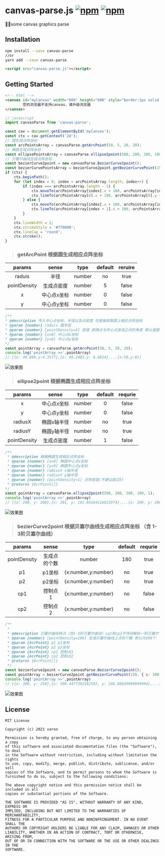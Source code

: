 canvas-parse.js [![npm](https://img.shields.io/npm/v/parse-canvas.svg?style=flat)](https://www.npmjs.com/package/parse-canvas) [![npm](https://img.shields.io/npm/l/parse-canvas.svg?style=flat)](https://www.npmjs.com/package/parse-canvas)
===
🐱‍🐉some canvas graphics parse



## Installation
```bash
npm install --save canvas-parse
//or
yarn add --save canvas-parse
```

```html
<script src="canvas-parse.js"></script>
```



## Getting Started

```html
<!-- html -->
<canvas id="myCanvas" width="600" height="600" style="border:1px solid #ccc;">
        您的浏览器不支持canvas，请升级浏览器
</canvas>
```
```javascript
// javascript
import canvasParse from 'canvas-parse';

const cav = document.getElementById('myCanvas');
const ctx = cav.getContext('2d');
// 圆生成点阵坐标
const arcPointsArray = canvasParse.getArcPoint(50, 5, 20, 20);
// 椭圆生成点阵坐标
const ellipsePointsArray = canvasParse.ellipse2point(500, 200, 300, 100, 1);
// 贝塞尔曲线生成点阵坐标
const bezierCurve2point = new canvasParse.BezierCurve2point();
const bezierCurvePointsArray = bezierCurve2point.getBezierCurvePoint(150, { x: 300, y: 250 }, { x: 560, y: 700 }, { x: 320, y: 50 }, { x: 700, y: 500 });
if (ctx) {
    ctx.beginPath();
    for (let index = 0; index < arcPointsArray.length; index++) {
        if (index === arcPointsArray.length - 1) {
            ctx.moveTo(arcPointsArray[index].x + 100, arcPointsArray[index].y + 100);
            ctx.lineTo(arcPointsArray[0].x + 100, arcPointsArray[0].y + 100);
        } else {
            ctx.moveTo(arcPointsArray[index].x + 100, arcPointsArray[index].y + 100);
            ctx.lineTo(arcPointsArray[index + 1].x + 100, arcPointsArray[index + 1].y + 100);
        }
    }
    ctx.lineWidth = 2;
    ctx.strokeStyle = '#ff0000';
    ctx.lineCap = 'round';
    ctx.stroke();
}
```



> ### getArcPoint  根据圆生成相应点阵坐标

|    params    |    sense    |  type  | default | reruire |
| :----------: | :---------: | :----: | :-----: | :-----: |
|    raduis    |    半径     | number |   no    |  true   |
| pointDensity | 生成点密度  | number |    5    |  false  |
|      x       | 中心点x坐标 | number |    0    |  false  |
|      y       | 中心点y坐标 | number |    0    |  false  |



```javascript
/**
* @description 传入中心点坐标、半径以及点密度 可直接获取圆上相应点阵坐标
* @param {number} raduis 圆半径
* @param {number} [pointDensity=5] 密度 即两点与中心点连线之间的角度 默认值是5 该值不建议超过30
* @param {number} [x=0] 中心点x坐标
* @param {number} [y=0] 中心点y坐标
*/
const pointArray = canvasParse.getArcPoint(50, 5, 20, 20);
console.log('pointArray >>',pointArray) 
// [{x: 49.809,y:4.3577},{x: 49.2403,y: 8.6824},...{x:50,y:0}]
```

![效果图](https://test.cloudindoormap.com/H5/map/gitImg/arc2point.png)




> ### ellipse2point  根据椭圆生成相应点阵坐标

|    params    |    sense    |  type  | default | requrie |
| :----------: | :---------: | :----: | :-----: | :-----: |
|      x       | 中心点x坐标 | number |    0    |  false  |
|      y       | 中心点y坐标 | number |    0    |  false  |
|   radiusX    | 椭圆x轴半径 | number |   no    |  true   |
|   radiusY    | 椭圆y轴半径 | number |   no    |  true   |
| pointDensity | 生成点密度  | number |    1    |  false  |



```javascript
/**
 * @description 根据椭圆生成相应点阵坐标
 * @param {number} [x=0] 椭圆中心点x坐标
 * @param {number} [y=0] 椭圆中心点y坐标
 * @param {number} radiusX x轴半径
 * @param {number} radiusY y轴半径
 * @param {number} [pointDensity=1] 点阵密度(不建议超过5)
 * @returns {AcrPoint[]}
*/
const pointArray = canvasParse.ellipse2point(500, 200, 300, 100, 1);
console.log('pointArray >>',pointArray) 
// [{x: 200, y: 200},{x: 201, y: 191.84184116631974},...{x: 200, y: 200}]
```

![效果图](https://test.cloudindoormap.com/H5/map/gitImg/ellipse2point.jpg)



> ### bezierCurve2point 根据贝塞尔曲线生成相应点阵坐标 （含 1-3阶贝塞尔曲线）



|    params    |    sense     |        type         | default | requrie |
| :----------: | :----------: | :-----------------: | :-----: | :-----: |
| pointDensity | 生成点的个数 |       number        |   180   |  true   |
|      p1      |    p1坐标    | {x:number,y:number} |   no    |  true   |
|      p2      |    p2坐标    | {x:number,y:number} |   no    |  true   |
|     cp1      |   控制点1    | {x:number,y:number} |   no    |  false  |
|     cp2      |   控制点2    | {x:number,y:number} |   no    |  false  |

```javascript
/**
 *
 * @description 贝塞尔曲线转点（含1-3阶贝塞尔曲线）cp1和cp2不传则解析一阶贝塞尔 只传cp1则解析二阶  贝塞尔 cp1和cp2都传则解析三阶贝塞尔
 * @param {number} [pointDensity=180] 生成贝塞尔曲线上点的个数 默认为180个
 * @param {AcrPoint} p1 p1坐标
 * @param {AcrPoint} p2 p2坐标
 * @param {AcrPoint} cp1 控制点1
 * @param {AcrPoint} cp2 控制点2
 * @returns {AcrPoint[]}
 */
const bezierCurve2point = new canvasParse.BezierCurve2point();
const pointArray = bezierCurve2point.getBezierCurvePoint(150, { x: 300, y: 250 }, { x: 560, y: 700 }, { x: 320, y: 50 }, { x: 700, y: 500 });
console.log('pointArray >>',pointArray) 
// [{x: 300, y: 250},{x: 300.4477392592592, y: 246.08639999999994},...{x: 562.7309274074074, y: 695.9669333333334},{x: 560, y: 700}]
```



![效果图](https://test.cloudindoormap.com/H5/map/gitImg/bezierCurve2point.jpg)

## License
```
MIT License

Copyright (c) 2021 varon

Permission is hereby granted, free of charge, to any person obtaining a copy
of this software and associated documentation files (the "Software"), to deal
in the Software without restriction, including without limitation the rights
to use, copy, modify, merge, publish, distribute, sublicense, and/or sell
copies of the Software, and to permit persons to whom the Software is
furnished to do so, subject to the following conditions:

The above copyright notice and this permission notice shall be included in all
copies or substantial portions of the Software.

THE SOFTWARE IS PROVIDED "AS IS", WITHOUT WARRANTY OF ANY KIND, EXPRESS OR
IMPLIED, INCLUDING BUT NOT LIMITED TO THE WARRANTIES OF MERCHANTABILITY,
FITNESS FOR A PARTICULAR PURPOSE AND NONINFRINGEMENT. IN NO EVENT SHALL THE
AUTHORS OR COPYRIGHT HOLDERS BE LIABLE FOR ANY CLAIM, DAMAGES OR OTHER
LIABILITY, WHETHER IN AN ACTION OF CONTRACT, TORT OR OTHERWISE, ARISING FROM,
OUT OF OR IN CONNECTION WITH THE SOFTWARE OR THE USE OR OTHER DEALINGS IN THE
SOFTWARE.
```